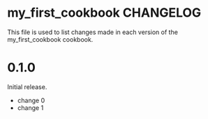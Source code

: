 # my_first_cookbook CHANGELOG

This file is used to list changes made in each version of the my_first_cookbook cookbook.

# 0.1.0

Initial release.

- change 0
- change 1

